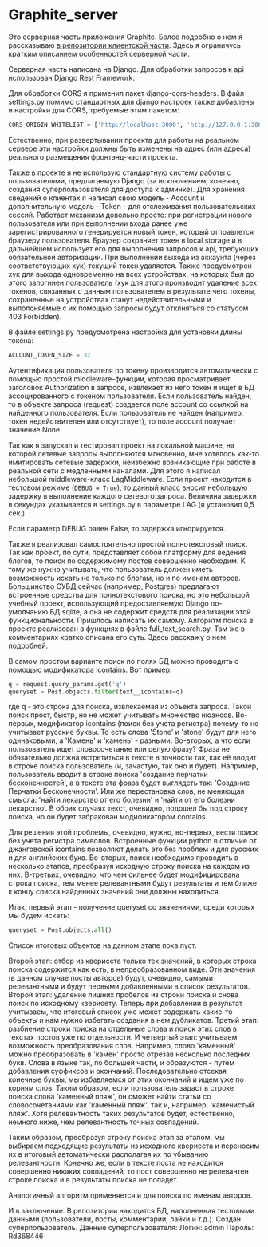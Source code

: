 # Graphite_server

Это серверная часть приложения Graphite. Более подробно о нем я рассказываю [в репозитории клиентской части](https://github.com/SergeyLebidko/graphite_client/blob/master/README.md). Здесь я ограничусь кратким описанием особенностей серверной части.

Серверная часть написана на Django. Для обработки запросов к api использован Django Rest Framework. 

Для обработки CORS я применил пакет django-cors-headers.
В файл settings.py помимо стандартных для django настроек также добавлены и настройки для CORS, требуемые этим пакетом:
```python
CORS_ORIGIN_WHITELIST = ['http://localhost:3000', 'http://127.0.0.1:3000', 'http://127.0.0.1', 'http://localhost']
```
Естественно, при развертывании проекта для работы на реальном сервере эти настройки должны быть изменены на адрес (или адреса) реального размещения фронтэнд-части проекта.

Также в проекте я не использую стандартную систему работы с пользователями, предлагаемую Django (за исключением, конечно, создания суперпользователя для доступа к админке). 
Для хранения сведений о клиентах я написал свою модель - Account и дополнительную модель - Token - для отслеживания пользовательских сессий.
Работает механизм довольно просто: при регистрации нового пользователя или при выполнении входа ранее уже зарегистрированного генерируется новый токен, который отправлется браузеру пользователя. Браузер сохраняет токен в local storage и в дальнейшем использует его для выполнения запросов к api, требующих обязательной авторизации. При выполнении выхода из аккаунта (через соответствующих хук) текущий токен удаляется. Также предусмотрен хук для выхода одновременно на всех устройствах, на которых был до этого залогинен пользователь (хук для этого производит удаление всех токенов, связанных с данным пользователем в результате чего токены, сохраненные на устройствах станут недействительными и выполоняемые с их помощью запросы будут отклняться со статусом 403 Forbidden).

В файле settings.py предусмотрена настройка для установки длины токена:
```python
ACCOUNT_TOKEN_SIZE = 32
```

Аутентификация пользователя по токену производится автоматически с помощью простой middleware-функции, которая просматривает заголовок Authorization в запросе, извлекает из него токен и ищет в БД ассоцированного с токеном пользователя. Если пользователь найден, то в объекте запроса (request) создается поле account со ссылкой на найденного пользователя. Если пользователь не найден (например, токен недействителен или отсутствует), то поле account получает значение None.

Так как я запускал и тестировал проект на локальной машине, на которой сетевые запросы выполняются мгновенно, мне хотелось как-то имитировать сетевые задержки, неизбежно возникающие при работе в реальной сети с медленными каналами. Для этого я написал небольшой middleware-класс LagMiddleware. Если проект находится в тестовом режиме (```DEBUG = True```), то данный класс вносит небольшую задержку в выполнение каждого сетевого запроса. Величина задержки в секундах указывается в settings.py в параметре LAG (я установил 0,5 сек.).

Если параметр DEBUG равен False, то задержка игнорируется.

Также я реализовал самостоятельно простой полнотекстовый поиск. Так как проект, по сути, представляет собой платформу для ведения блогов, то поиск по содержимому постов совершенно необходим. К тому же нужно учитывать, что пользователь должен иметь возможность искать не только по блогам, но и по именам авторов. Большинство СУБД сейчас (например, Postgres) предлагают встроенные средства для полнотекстового поиска, но это небольшой учебный проект, использующий предоставляемую Django по-умолчанию БД sqlite, а она не содержит средств для реализации этой функциональности. Пришлось написать их самому.
Алгоритм поиска в проекте реализован в функциях в файле full_text_search.py. Там же в комментариях кратко описана его суть. Здесь расскажу о нем подробней.

В самом простом варианте поиск по полях БД можно проводить с помощью модификатора icontains. Вот пример:
```python
q = request.query_params.get('q')
queryset = Post.objects.filter(text__icontains=q)
```
где q - это строка для поиска, извлекаемая из объекта запроса. Такой поиск прост, быстр, но не может учитывать множество нюансов.
Во-первых, модификатор icontains (поиск без учета регистра) почему-то не учитывает русские буквы. То есть слова 'Stone' и 'stone' будут для него одинаковыми, а 'Камень' и 'камень' - разными. Во-вторых, а что если пользователь ищет словосочетание или целую фразу? Фраза не обязательно должна встретиться в тексте в точности так, как её вводит в строке поиска пользователь (и, зачастую, так оно и будет). Например, пользователь вводит в строке поиска 'создание перчатки бесконечностей', а в тексте эта фраза будет выглядеть так: 'Создание Перчатки Бесконечности'. Или же перестановка слов, не меняющая смысла: 'найти лекарство от его болезни' и 'найти от его болезни лекарство'. В обоих случаях текст, очевидно, подошел бы под строку поиска, но он будет забракован модификатором contains. 

Для решения этой проблемы, очевидно, нужно, во-первых, вести поиск без учета регистра символов. Встроенные функции python в отличие от джанговской icontains позволяют делать это без проблем и для русских и для английских букв. Во-вторых, поиск необходимо проводить в несколько этапов, преобразуя исходную строку поиска на каждом из них. В-третьих, очевидно, что чем сильнее будет модифицирована строка поиска, тем менее релевантными будут результаты и тем ближе к концу списка найденных значений они должны находиться.

Итак, первый этап - получение queryset со значениями, среди которых мы будем искать: 
```python
queryset = Post.objects.all()
```

Список итоговых объектов на данном этапе пока пуст.

Второй этап: отбор из кверисета только тех значений, в которых строка поиска содержится как есть, в непреобразованном виде. Эти значения (в данном случае посты авторов) будут,
очевидно, самыми релевантными и будут первыми добавленными в список результатов. Второй этап: удаление лишних пробелов из строки поиска и снова поиск по исходному кверисету. Теперь при добавлении в результат учитываем, что итоговый список уже может содержать какие-то объекты и нам нужно избегать создания в нем дубликатов.
Третий этап: разбиение строки поиска на отдельные слова и поиск этих слов в текстах постов уже по отдельности. И четвертый этап: учитываем возможность преобразования слов.
Например, слово 'каменный' можно преобразовать в 'камен' просто отрезав несколько последних букв. Слова в языке так, по большей части, и образуются - путем добавления суффиксов и окончаний. Последовательно отсекая конечные буквы, мы избавляемся от этих окончаний и ищем уже по корням слов. Таким образом, если пользователь задаст в строке поиска слова  'каменный пляж', он сможет найти статьи со словосочетаниями как 'каменный пляж', так и, например, 'каменистый пляж'. Хотя релевантность таких результатов будет, естественно, немного ниже, чем релевантность точных совпадений.

Таким образом, преобразуя строку поиска этап за этапом, мы выбираем подходящие результаты из исходного кверисета и переносим их в итоговый автоматически располагая их по убыванию релевантности. Конечно же, если в тексте поста не находится совершенно никаких совпадений, то пост совершенно не релевантен строке поиска и в результаты поиска не попадет.

Аналогичный алгоритм применяется и для поиска по именам авторов.

И в заключение.
В репозитории находится БД, наполненная тестовыми данными (пользователи, посты, комментарии, лайки и т.д.). Создан суперпользователь. Данные суперпользователя:
Логин: admin
Пароль: Rd368446
